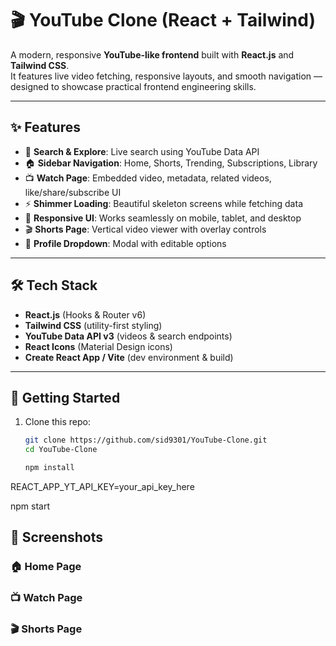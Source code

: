 # 🎬 YouTube Clone (React + Tailwind)

A modern, responsive **YouTube-like frontend** built with **React.js** and **Tailwind CSS**.  
It features live video fetching, responsive layouts, and smooth navigation — designed to showcase practical frontend engineering skills.

 


---

## ✨ Features

- 🔎 **Search & Explore**: Live search using YouTube Data API  
- 🏠 **Sidebar Navigation**: Home, Shorts, Trending, Subscriptions, Library  
- 📺 **Watch Page**: Embedded video, metadata, related videos, like/share/subscribe UI  
- ⚡ **Shimmer Loading**: Beautiful skeleton screens while fetching data  
- 📱 **Responsive UI**: Works seamlessly on mobile, tablet, and desktop  
- 🎬 **Shorts Page**: Vertical video viewer with overlay controls  
- 👤 **Profile Dropdown**: Modal with editable options  

---

## 🛠️ Tech Stack

- **React.js** (Hooks & Router v6)  
- **Tailwind CSS** (utility-first styling)  
- **YouTube Data API v3** (videos & search endpoints)  
- **React Icons** (Material Design icons)  
- **Create React App / Vite** (dev environment & build)  

---

## 🚀 Getting Started

1. Clone this repo:
   ```bash
   git clone https://github.com/sid9301/YouTube-Clone.git
   cd YouTube-Clone

   npm install
REACT_APP_YT_API_KEY=your_api_key_here


npm start



## 📸 Screenshots

### 🏠 Home Page


### 📺 Watch Page

### 🎬 Shorts Page



